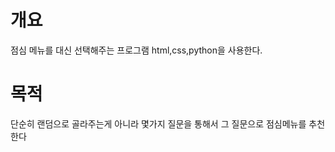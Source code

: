 # 개요
점심 메뉴를 대신 선택해주는 프로그램
html,css,python을 사용한다.
# 목적
단순히 랜덤으로 골라주는게 아니라 몇가지 질문을 통해서 그 질문으로 점심메뉴를 추천한다
